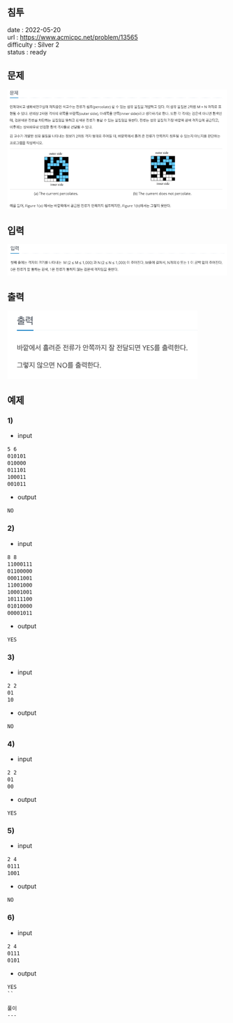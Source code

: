 침투
---

date : 2022-05-20   
url : https://www.acmicpc.net/problem/13565   
difficulty : Silver 2   
status : ready

문제
---
![img.png](img.png)

입력
---
![img_1.png](img_1.png)

출력
---
![img_2.png](img_2.png)

예제
--

### 1)
- input
```
5 6
010101
010000
011101
100011
001011
```

- output
```
NO
```

### 2)

- input
```
8 8
11000111
01100000
00011001
11001000
10001001
10111100
01010000
00001011
```

- output
```
YES
```

### 3)

- input
```
2 2
01
10
```

- output
```
NO
```

### 4)

- input
```
2 2
01
00
```

- output
```
YES
```

### 5)

- input
```
2 4
0111
1001
```

- output
```
NO
```

### 6)

- input
```
2 4
0111
0101
```

- output
```
YES
``

풀이
---